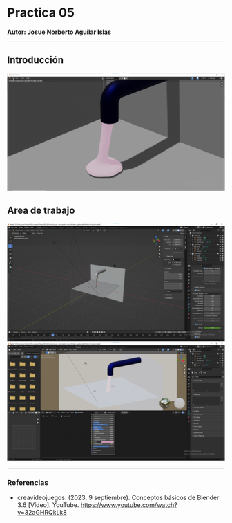 # Practica 05

**Autor: Josue Norberto Aguilar Islas**
***
## Introducción

![Practica 5 - 3.png](Practica%205%20-%203.png)

## Area de trabajo

![Practica 5 - 1.png](Practica%205%20-%201.png)
![Practica 5 - 2.png](Practica%205%20-%202.png)
***
### Referencias
- creavideojuegos. (2023, 9 septiembre). Conceptos básicos de Blender 3.6 [Vídeo]. YouTube. https://www.youtube.com/watch?v=32aGHRQkLk8

